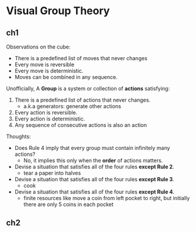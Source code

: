 # Visual Group Theory
## ch1
Observations on the cube:
* There is a predefined list of moves that never changes
* Every move is reversible
* Every move is deterministic.
* Moves can be combined in any sequence.

Unofficially, A **Group** is a system or collection of **actions** satisfying:
1. There is a predefined list of actions that never changes.
    * a.k.a generators: generate other actions 
2. Every action is reversible.
3. Every action is deterministic.
4. Any sequence of consecutive actions is also an action

Thoughts:
* Does Rule 4 imply that every group must contain infinitely many actions? 
  * No, it implies this only when the **order** of actions matters.
* Devise a situation that satisfies all of the four rules **except Rule 2**.
  * tear a paper into halves
* Devise a situation that satisfies all of the four rules **except Rule 3**.
  * cook
* Devise a situation that satisfies all of the four rules **except Rule 4**.
  * finite resources like move a coin from left pocket to right, but initially there are only 5 coins in each pocket
  
## ch2
